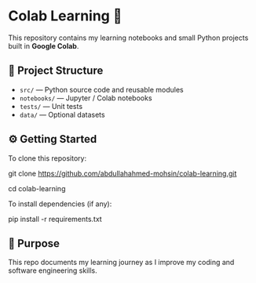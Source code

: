 # Colab Learning 🚀

This repository contains my learning notebooks and small Python projects built in **Google Colab**.

## 📁 Project Structure
- `src/` — Python source code and reusable modules  
- `notebooks/` — Jupyter / Colab notebooks  
- `tests/` — Unit tests  
- `data/` — Optional datasets  

## ⚙️ Getting Started
To clone this repository:

git clone https://github.com/abdullahahmed-mohsin/colab-learning.git

cd colab-learning


To install dependencies (if any):

pip install -r requirements.txt

## 🧠 Purpose
This repo documents my learning journey as I improve my coding and software engineering skills.

